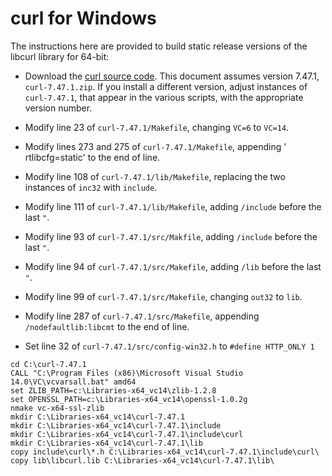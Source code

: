 curl for Windows
================
The instructions here are provided to build static release versions of the libcurl library for 64-bit:

* Download the [curl source code](https://curl.haxx.se/download/curl-7.47.1.zip). This document assumes version 7.47.1, `curl-7.47.1.zip`. If you install a different version, adjust instances of `curl-7.47.1`, that appear in the various scripts, with the appropriate version number.

* Modify line 23 of `curl-7.47.1/Makefile`, changing `VC=6` to `VC=14`.
* Modify lines 273 and 275 of `curl-7.47.1/Makefile`, appending ' rtlibcfg=static' to the end of line.
* Modify line 108 of `curl-7.47.1/lib/Makefile`, replacing the two instances of `inc32` with `include`.
* Modify line 111 of `curl-7.47.1/lib/Makefile`, adding `/include` before the last `"`.
* Modify line 93 of `curl-7.47.1/src/Makfile`, adding `/include` before the last `"`.
* Modify line 94 of `curl-7.47.1/src/Makefile`, adding `/lib` before the last `"`.
* Modify line 99 of `curl-7.47.1/src/Makefile`, changing `out32` to `lib`.
* Modify line 287 of `curl-7.47.1/src/Makefile`, appending `/nodefaultlib:libcmt` to the end of line.
* Set line 32 of `curl-7.47.1/src/config-win32.h` to `#define HTTP_ONLY 1`

```
cd C:\curl-7.47.1
CALL "C:\Program Files (x86)\Microsoft Visual Studio 14.0\VC\vcvarsall.bat" amd64
set ZLIB_PATH=c:\Libraries-x64_vc14\zlib-1.2.8
set OPENSSL_PATH=c:\Libraries-x64_vc14\openssl-1.0.2g
nmake vc-x64-ssl-zlib
mkdir C:\Libraries-x64_vc14\curl-7.47.1
mkdir C:\Libraries-x64_vc14\curl-7.47.1\include
mkdir C:\Libraries-x64_vc14\curl-7.47.1\include\curl
mkdir C:\Libraries-x64_vc14\curl-7.47.1\lib
copy include\curl\*.h C:\Libraries-x64_vc14\curl-7.47.1\include\curl\
copy lib\libcurl.lib C:\Libraries-x64_vc14\curl-7.47.1\lib\
```
